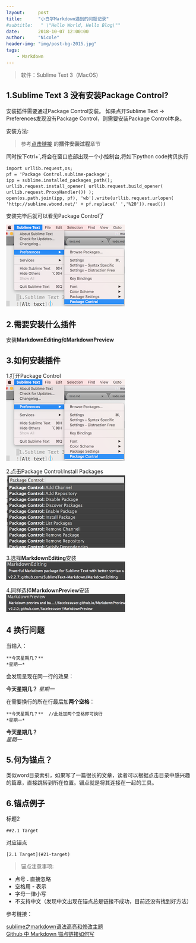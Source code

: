 ```yaml
---
layout:     post
title:      "小白学Markdown遇到的问题记录"
#subtitle:   " \"Hello World, Hello Blog\""
date:       2018-10-07 12:00:00
author:     "Nicole"
header-img: "img/post-bg-2015.jpg"
tags:
    - Markdown
---
```




>软件：Sublime Text 3（MacOS）



## 1.Sublime Text 3 没有安装Package Control?

安装插件需要通过Package Control安装。
如果点开Sublime Text -> Preferences发现没有Package Control，则需要安装Package Control本身。 

安装方法:

>参考[点击链接](https://www.jianshu.com/p/2a4267e1bae8) 的**插件安装过程**章节

同时按下ctrl+`,将会在窗口底部出现一个小控制台,将如下python code拷贝执行

```pyth
import urllib.request,os; 
pf = 'Package Control.sublime-package'; 
ipp = sublime.installed_packages_path(); 
urllib.request.install_opener( urllib.request.build_opener( urllib.request.ProxyHandler()) ); 
open(os.path.join(ipp, pf), 'wb').write(urllib.request.urlopen( 'http://sublime.wbond.net/' + pf.replace(' ','%20')).read())
```

安装完毕后就可以看见Package Control了

<img class="shadow" width="320" src="/img/a01.png" />

## 2.需要安装什么插件

安装**MarkdownEditing**和**MarkdownPreview**

## 3.如何安装插件

1.打开Package Control  
<img class="shadow" width="320" src="/img/a01.png" />

2.点击Package Control:Install Packages  
<img class="shadow" width="320" src="/img/a02.png" />

3.选择**MarkdownEditing**安装  
<img class="shadow" width="320" src="/img/a03.png" />

4.同样选择**MarkdownPreview**安装  
<img class="shadow" width="320" src="/img/a04.png" />

## 4 换行问题

当输入：

    **今天星期几？**
    *星期一*

会发现呈现在同一行的效果：

**今天星期几？**
*星期一*

在需要换行的所在行最后加**两个空格**：

    **今天星期几？**  //此处加两个空格即可换行
    *星期一*

**今天星期几？**  
*星期一*


## 5.何为锚点？

类似word目录索引，如果写了一篇很长的文章，读者可以根据点击目录中感兴趣的篇章，直接跳转到所在位置。锚点就是将其连接在一起的工具。

## 6.锚点例子
标题2

    ##2.1 Target

对应锚点
    
    [2.1 Target](#21-target)  

>锚点注意事项: 

- 点号 **.** 直接忽略  
- 空格用 **-** 表示  
- 字母一律小写
- 不支持中文（发现中文出现在锚点总是链接不成功，目前还没有找到好方法）  

参考链接：

[sublime之markdown语法高亮和修改主题](https://www.jianshu.com/p/2a4267e1bae8)  
[Github 中 Markdown 锚点链接如何写](https://my.oschina.net/antsky/blog/1475173)
